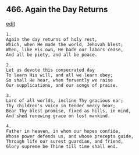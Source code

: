 
## 466.  Again the Day Returns
[edit](https://docs.google.com/document/d/1aexS65WCi-B2Et7q2RcAWKUyw5NcM2Uw/edit?mode=html)



    1.
    Again the day returns of holy rest, 
    Which, when He made the world, Jehovah blest; 
    When, like His own, He bade our labors cease, 
    And all be piety, and all be peace. 

    2.
    Let us devote this consecrated day 
    To learn His will, and all we learn obey; 
    So shall He hear, when fervently we raise 
    Our supplications, and our songs of praise. 

    3.
    Lord of all worlds, incline Thy gracious ear; 
    Thy children's voice in tender mercy hear; 
    Bear Thy blest promise, fixed as hills, in mind, 
    And shed renewing grace on lost mankind. 

    4.
    Father in heaven, in whom our hopes confide, 
    Whose power defends us, and whose precepts guide, 
    Through life our surest guardian, and friend, 
    Glory supreme be Thine till time shall end.
